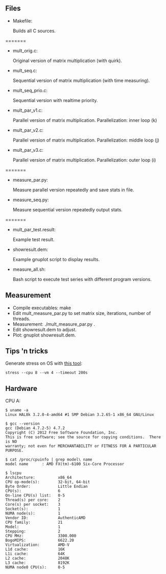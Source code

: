 ## Files

* Makefile:

    Builds all C sources.
    
=======

* mult_orig.c:

    Original version of matrix multiplication (with quirk).

* mult_seq.c:

    Sequential version of matrix multiplication (with time measuring).

* mult_seq_prio.c:

    Sequential version with realtime priority.
    
* mult_par_v1.c:

    Parallel version of matrix multiplication. Parallelization: inner loop (k)
    
* mult_par_v2.c:

    Parallel version of matrix multiplication. Parallelization: middle loop (j)

* mult_par_v3.c:

    Parallel version of matrix multiplication. Parallelization: outer loop (i)


=======

* measure_par.py:

    Measure parallel version repeatedly and save stats in file.

* measure_seq.py:

    Measure sequential version repeatedly output stats.
    
=======

* mult_par_test.result:

    Example test result.

* showresult.dem:

    Example gnuplot script to display results.

* measure_all.sh:

    Bash script to execute test series with different program versions.

## Measurement

* Compile executables: make
* Edit mult_measure_par.py to set matrix size, iterations, number of threads.
* Measurement: ./mult_measure_par.py <filename executable> <filename results>.
* Edit showresult.dem to adjust.
* Plot: gnuplot showresult.dem.


## Tips 'n tricks

Generate stress on OS with [this tool](http://weather.ou.edu/~apw/projects/stress/):

```stress --cpu 8 --vm 4 --timeout 200s```

## Hardware

CPU A:

```
$ uname -a
Linux HAL8k 3.2.0-4-amd64 #1 SMP Debian 3.2.65-1 x86_64 GNU/Linux
```

```
$ gcc --version
gcc (Debian 4.7.2-5) 4.7.2
Copyright (C) 2012 Free Software Foundation, Inc.
This is free software; see the source for copying conditions.  There is NO
warranty; not even for MERCHANTABILITY or FITNESS FOR A PARTICULAR PURPOSE.
```

```
$ cat /proc/cpuinfo | grep model\ name
model name      : AMD FX(tm)-6100 Six-Core Processor 
```

```
$ lscpu
Architecture:          x86_64
CPU op-mode(s):        32-bit, 64-bit
Byte Order:            Little Endian
CPU(s):                6
On-line CPU(s) list:   0-5
Thread(s) per core:    2
Core(s) per socket:    3
Socket(s):             1
NUMA node(s):          1
Vendor ID:             AuthenticAMD
CPU family:            21
Model:                 1
Stepping:              2
CPU MHz:               3300.000
BogoMIPS:              6622.20
Virtualization:        AMD-V
L1d cache:             16K
L1i cache:             64K
L2 cache:              2048K
L3 cache:              8192K
NUMA node0 CPU(s):     0-5
```
